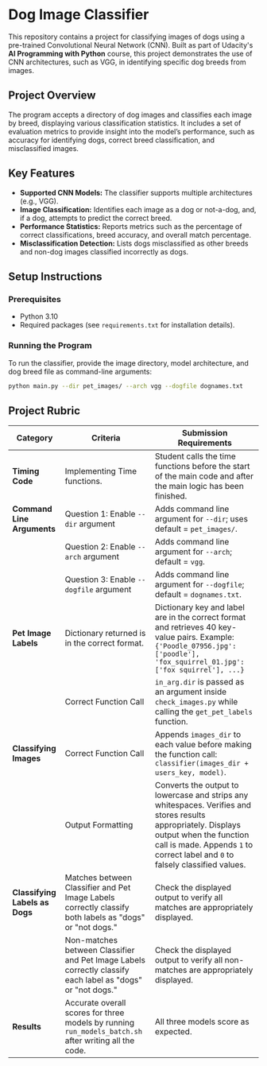 # Dog Image Classifier

This repository contains a project for classifying images of dogs using a pre-trained Convolutional Neural Network (CNN). Built as part of Udacity's **AI Programming with Python** course, this project demonstrates the use of CNN architectures, such as VGG, in identifying specific dog breeds from images. 

## Project Overview

The program accepts a directory of dog images and classifies each image by breed, displaying various classification statistics. It includes a set of evaluation metrics to provide insight into the model’s performance, such as accuracy for identifying dogs, correct breed classification, and misclassified images.

## Key Features

- **Supported CNN Models:** The classifier supports multiple architectures (e.g., VGG).
- **Image Classification:** Identifies each image as a dog or not-a-dog, and, if a dog, attempts to predict the correct breed.
- **Performance Statistics:** Reports metrics such as the percentage of correct classifications, breed accuracy, and overall match percentage.
- **Misclassification Detection:** Lists dogs misclassified as other breeds and non-dog images classified incorrectly as dogs.

## Setup Instructions

### Prerequisites

- Python 3.10
- Required packages (see `requirements.txt` for installation details).

### Running the Program

To run the classifier, provide the image directory, model architecture, and dog breed file as command-line arguments:

```bash
python main.py --dir pet_images/ --arch vgg --dogfile dognames.txt
```

## Project Rubric

| **Category**                | **Criteria**                                                                                     | **Submission Requirements**                                                                                  |
|-----------------------------|-------------------------------------------------------------------------------------------------|-------------------------------------------------------------------------------------------------------------|
| **Timing Code**             | Implementing Time functions.                                                                    | Student calls the time functions before the start of the main code and after the main logic has been finished. |
| **Command Line Arguments**  | Question 1: Enable `--dir` argument                                                             | Adds command line argument for `--dir`; uses default = `pet_images/`.                                       |
|                             | Question 2: Enable `--arch` argument                                                            | Adds command line argument for `--arch`; default = `vgg`.                                                   |
|                             | Question 3: Enable `--dogfile` argument                                                         | Adds command line argument for `--dogfile`; default = `dognames.txt`.                                       |
| **Pet Image Labels**        | Dictionary returned is in the correct format.                                                   | Dictionary key and label are in the correct format and retrieves 40 key-value pairs. Example: `{'Poodle_07956.jpg': ['poodle'], 'fox_squirrel_01.jpg': ['fox squirrel'], ...}` |
|                             | Correct Function Call                                                                           | `in_arg.dir` is passed as an argument inside `check_images.py` while calling the `get_pet_labels` function. |
| **Classifying Images**      | Correct Function Call                                                                           | Appends `images_dir` to each value before making the function call: `classifier(images_dir + users_key, model)`. |
|                             | Output Formatting                                                                              | Converts the output to lowercase and strips any whitespaces. Verifies and stores results appropriately. Displays output when the function call is made. Appends `1` to correct label and `0` to falsely classified values. |
| **Classifying Labels as Dogs** | Matches between Classifier and Pet Image Labels correctly classify both labels as "dogs" or "not dogs." | Check the displayed output to verify all matches are appropriately displayed.                               |
|                             | Non-matches between Classifier and Pet Image Labels correctly classify each label as "dogs" or "not dogs." | Check the displayed output to verify all non-matches are appropriately displayed.                           |
| **Results**                 | Accurate overall scores for three models by running `run_models_batch.sh` after writing all the code. | All three models score as expected.                                                                         |

